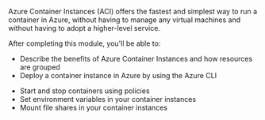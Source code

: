Azure Container Instances (ACI) offers the fastest and simplest way to run a container in Azure, without having to manage any virtual machines and without having to adopt a higher-level service.

After completing this module, you'll be able to:

- Describe the benefits of Azure Container Instances and how resources are grouped
- Deploy a container instance in Azure by using the Azure CLI
* Start and stop containers using policies
* Set environment variables in your container instances
* Mount file shares in your container instances
